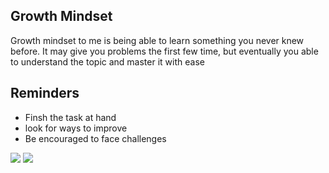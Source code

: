 ## Growth Mindset

Growth mindset  to me is being able to learn something you never knew before. It may give you problems the first few time, but eventually you able to understand the topic and master it with ease

## Reminders
<ul>
<li>Finsh the task at hand</li>
<li>look for ways to improve</li>
<li>Be encouraged to face challenges</li>
</ul>
<img src=
'https://swanhose.com/cdn/shop/articles/water-plant-growth.jpg?v=1683652693'/>
<img src="https://i0.wp.com/media.execunet.com/m/number-100.jpg
"/>